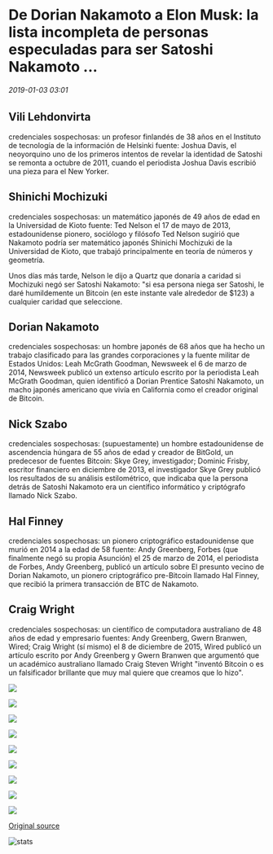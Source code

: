 # De Dorian Nakamoto a Elon Musk: la lista incompleta de personas especuladas para ser Satoshi Nakamoto ...

###### 2019-01-03 03:01

## Vili Lehdonvirta

credenciales sospechosas: un profesor finlandés de 38 años en el Instituto de tecnología de la información de Helsinki fuente: Joshua Davis, el neoyorquino uno de los primeros intentos de revelar la identidad de Satoshi se remonta a octubre de 2011, cuando el periodista Joshua Davis escribió una pieza para el New Yorker.

## Shinichi Mochizuki

credenciales sospechosas: un matemático japonés de 49 años de edad en la Universidad de Kioto fuente: Ted Nelson el 17 de mayo de 2013, estadounidense pionero, sociólogo y filósofo Ted Nelson sugirió que Nakamoto podría ser matemático japonés Shinichi Mochizuki de la Universidad de Kioto, que trabajó principalmente en teoría de números y geometría.

Unos días más tarde, Nelson le dijo a Quartz que donaría a caridad si Mochizuki negó ser Satoshi Nakamoto: "si esa persona niega ser Satoshi, le daré humildemente un Bitcoin (en este instante vale alrededor de $123) a cualquier caridad que seleccione.

## Dorian Nakamoto

credenciales sospechosas: un hombre japonés de 68 años que ha hecho un trabajo clasificado para las grandes corporaciones y la fuente militar de Estados Unidos: Leah McGrath Goodman, Newsweek el 6 de marzo de 2014, Newsweek publicó un extenso artículo escrito por la periodista Leah McGrath Goodman, quien identificó a Dorian Prentice Satoshi Nakamoto, un macho japonés americano que vivía en California como el creador original de Bitcoin.

## Nick Szabo

credenciales sospechosas: (supuestamente) un hombre estadounidense de ascendencia húngara de 55 años de edad y creador de BitGold, un predecesor de fuentes Bitcoin: Skye Grey, investigador; Dominic Frisby, escritor financiero en diciembre de 2013, el investigador Skye Grey publicó los resultados de su análisis estilométrico, que indicaba que la persona detrás de Satoshi Nakamoto era un científico informático y criptógrafo llamado Nick Szabo.

## Hal Finney

credenciales sospechosas: un pionero criptográfico estadounidense que murió en 2014 a la edad de 58 fuente: Andy Greenberg, Forbes (que finalmente negó su propia Asunción) el 25 de marzo de 2014, el periodista de Forbes, Andy Greenberg, publicó un artículo sobre El presunto vecino de Dorian Nakamoto, un pionero criptográfico pre-Bitcoin llamado Hal Finney, que recibió la primera transacción de BTC de Nakamoto.

## Craig Wright

credenciales sospechosas: un científico de computadora australiano de 48 años de edad y empresario fuentes: Andy Greenberg, Gwern Branwen, Wired; Craig Wright (sí mismo) el 8 de diciembre de 2015, Wired publicó un artículo escrito por Andy Greenberg y Gwern Branwen que argumentó que un académico australiano llamado Craig Steven Wright "inventó Bitcoin o es un falsificador brillante que muy mal quiere que creamos que lo hizo".

![](https://s3.cointelegraph.com/storage/uploads/view/1211c66ded4f61da86956b5a4b59d34f.jpg)

![](https://s3.cointelegraph.com/storage/uploads/view/45eb38939a25087224761156ed5453af.jpg)

![](https://s3.cointelegraph.com/storage/uploads/view/aa0def160cfb4dd915609f3f1f4fc621.jpg)

![](https://s3.cointelegraph.com/storage/uploads/view/af99ee2392eec5238b30f8c64d441d14.jpg)

![](https://s3.cointelegraph.com/storage/uploads/view/d61a838b0bc1f3f1657cec250f6cf4a2.jpg)

![](https://s3.cointelegraph.com/storage/uploads/view/65018b5586a958e84184c772d0153aa4.jpg)

![](https://s3.cointelegraph.com/storage/uploads/view/15c618e0a57b8a9d77a4fc0d0ed53eb9.jpg)

![](https://s3.cointelegraph.com/storage/uploads/view/9f22f18557092e80207b0eb110245f08.jpg)

![](https://s3.cointelegraph.com/storage/uploads/view/04c31b672cc0d86919a3373301542fc5.jpg)

[Original source](https://cointelegraph.com/news/from-dorian-nakamoto-to-elon-musk-the-incomplete-list-of-people-speculated-to-be-satoshi-nakamoto)

![stats](https://c.statcounter.com/11760860/0/a89fa40b/1/ "stats")